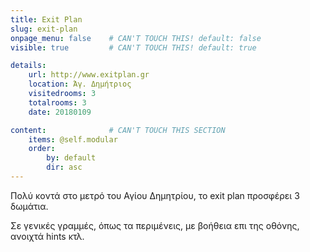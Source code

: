 ```yaml
---
title: Exit Plan
slug: exit-plan
onpage_menu: false    # CAN'T TOUCH THIS! default: false
visible: true         # CAN'T TOUCH THIS! default: true

details:
    url: http://www.exitplan.gr
    location: Άγ. Δημήτριος
    visitedrooms: 3
    totalrooms: 3
    date: 20180109

content:              # CAN'T TOUCH THIS SECTION
    items: @self.modular
    order:
        by: default
        dir: asc
---
```


Πολύ κοντά στο μετρό του Αγίου Δημητρίου, το exit plan προσφέρει 3 δωμάτια.


Σε γενικές γραμμές, όπως τα περιμένεις, με βοήθεια επι της οθόνης, ανοιχτά hints κτλ. 